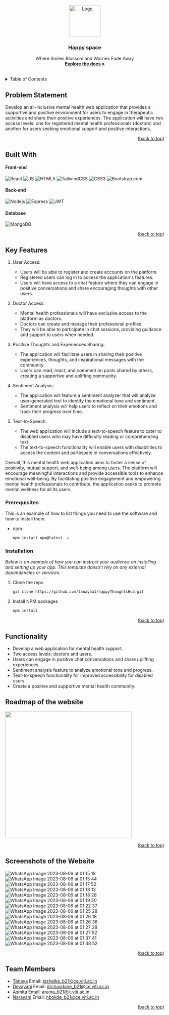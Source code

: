<!-- Improved compatibility of back to top link: See: https://github.com/othneildrew/Best-README-Template/pull/73 -->
<a name="readme-top"></a>
<!--
*** Thanks for checking out the Best-README-Template. If you have a suggestion
*** that would make this better, please fork the repo and create a pull request
*** or simply open an issue with the tag "enhancement".
*** Don't forget to give the project a star!
*** Thanks again! Now go create something AMAZING! :D
-->



<!-- PROJECT SHIELDS -->
<!--
*** I'm using markdown "reference style" links for readability.
*** Reference links are enclosed in brackets [ ] instead of parentheses ( ).
*** See the bottom of this document for the declaration of the reference variables
*** for contributors-url, forks-url, etc. This is an optional, concise syntax you may use.
*** https://www.markdownguide.org/basic-syntax/#reference-style-links
-->

<!-- PROJECT LOGO -->
<br />
<div align="center">

<img src="https://github.com/tanayaa1/happyThoughtsHub/assets/116104916/c1d4edb0-e0f6-445e-9d5b-a9667c1ff873" alt="Logo" height="100">
  <h3 align="center">Happy space</h3>

  <p align="center">
    Where Smiles Blossom and Worries Fade Away
    <br />
    <a href="https://github.com/othneildrew/Best-README-Template"><strong>Explore the docs »</strong></a>
    <br />
    <br />
  </p>
</div>



<!-- TABLE OF CONTENTS -->
<details>
  <summary>Table of Contents</summary>
  <ol>
    <li>
      <a href="#about-the-project">Problem Statement</a>
      <ul>
        <li><a href="#built-with">Built With</a></li>
      </ul>
    </li>
    <li>
      <a href="#getting-started">Key Features</a>
    </li>
    <li><a href="#usage">Functionality</a></li>
    <li><a href="#roadmap">Roadmap</a></li>
    <li><a href="#contributing">Contributing</a></li>
    <li><a href="#license">License</a></li>
    <li><a href="#contact">Contact</a></li>
    <li><a href="#acknowledgments">Acknowledgments</a></li>
  </ol>
</details>



<!-- ABOUT THE PROJECT -->
## Problem Statement

Develop an all-inclusive mental health web application that provides a supportive and positive environment for users to engage in therapeutic activities and share their positive experiences. The application will have two access levels: one for registered mental health professionals (doctors) and another for users seeking emotional support and positive interactions.


<p align="right">(<a href="#readme-top">back to top</a>)</p>



## Built With

#### Front-end

![React](https://img.shields.io/badge/-React-61DAFB?style=flat-square&logo=react&logoColor=ffffff)
![JS](https://img.shields.io/badge/JavaScript-323330?style=for-the-badge&logo=javascript&logoColor=F7DF1E)
![HTML5](https://img.shields.io/badge/HTML5-E34F26?style=for-the-badge&logo=html5&logoColor=white)
![TailwindCSS](https://camo.githubusercontent.com/5d16e7fdd964ebca50ca82d6c8b081045630340427c463f4470050acd4e50ef3/68747470733a2f2f696d672e736869656c64732e696f2f7374617469632f76313f7374796c653d666f722d7468652d6261646765266d6573736167653d5461696c77696e642b43535326636f6c6f723d323232323232266c6f676f3d5461696c77696e642b435353266c6f676f436f6c6f723d303642364434266c6162656c3d)
![CSS3](https://img.shields.io/badge/CSS3-1572B6?style=for-the-badge&logo=css3&logoColor=white)
![Bootstrap.com](https://img.shields.io/badge/Bootstrap-563D7C?style=for-the-badge&logo=bootstrap&logoColor=white)


#### Back-end

![Nodejs](https://img.shields.io/badge/-Nodejs-339933?style=flat-square&logo=Node.js&logoColor=ffffff)
![Express](https://img.shields.io/badge/express.js-%23404d59.svg?style=flat-square&logo=express&logoColor=%2361DAFB)
![JWT](https://img.shields.io/badge/JWT-000000?style=for-the-badge&logo=JSON%20web%20tokens&logoColor=white)

#### Database
![MongoDB](https://img.shields.io/badge/MongoDB-%234ea94b.svg?style=flat-square&logo=mongodb&logoColor=white)

<p align="right">(<a href="#readme-top">back to top</a>)</p>

<!-- GETTING STARTED -->
## Key Features

1. User Access:
   - Users will be able to register and create accounts on the platform.
   - Registered users can log in to access the application's features.
   - Users will have access to a chat feature where they can engage in positive conversations and share encouraging thoughts with other users.

2. Doctor Access:
   - Mental health professionals will have exclusive access to the platform as doctors.
   - Doctors can create and manage their professional profiles.
   - They will be able to participate in chat sessions, providing guidance and support to users when needed.

3. Positive Thoughts and Experiences Sharing:
   - The application will facilitate users in sharing their positive experiences, thoughts, and inspirational messages with the community.
   - Users can read, react, and comment on posts shared by others, creating a supportive and uplifting community.

4. Sentiment Analysis:
   - The application will feature a sentiment analyzer that will analyze user-generated text to identify the emotional tone and sentiment.
   - Sentiment analysis will help users to reflect on their emotions and track their progress over time.

5. Text-to-Speech:
   - The web application will include a text-to-speech feature to cater to disabled users who may have difficulty reading or comprehending text.
   - The text-to-speech functionality will enable users with disabilities to access the content and participate in conversations effectively.

Overall, this mental health web application aims to foster a sense of positivity, mutual support, and well-being among users. The platform will encourage meaningful interactions and provide accessible tools to enhance emotional well-being. By facilitating positive engagement and empowering mental health professionals to contribute, the application seeks to promote mental wellness for all its users.

### Prerequisites

This is an example of how to list things you need to use the software and how to install them.
* npm
  ```sh
  npm install npm@latest -g
  ```

### Installation

_Below is an example of how you can instruct your audience on installing and setting up your app. This template doesn't rely on any external dependencies or services._

1. Clone the repo
   ```sh
   git clone https://github.com/tanayaa1/happyThoughtsHub.git
   ```
2. Install NPM packages
   ```sh
   npm install
   ```
<p align="right">(<a href="#readme-top">back to top</a>)</p>



<!-- USAGE EXAMPLES -->
## Functionality

- Develop a web application for mental health support.
- Two access levels: doctors and users.
- Users can engage in positive chat conversations and share uplifting experiences.
- Sentiment analysis feature to analyze emotional tone and progress.
- Text-to-speech functionality for improved accessibility for disabled users.
- Create a positive and supportive mental health community.



<!-- ROADMAP -->
## Roadmap of the website
<img src="https://github.com/tanayaa1/happyThoughtsHub/assets/116104916/ee4106c2-6906-412c-bc78-9c7e37798921" height="400"/>

<p align="right">(<a href="#readme-top">back to top</a>)</p>

<!-- CONTRIBUTING -->
## Screenshots of the Website

![WhatsApp Image 2023-08-06 at 01 15 18](https://github.com/tanayaa1/happyThoughtsHub/assets/116104916/6e5e7df7-23d4-4796-9eb9-6866697e05e7)
![WhatsApp Image 2023-08-06 at 01 15 44](https://github.com/tanayaa1/happyThoughtsHub/assets/116104916/73a65283-23cd-40e7-a8ca-378f9dd60276)
![WhatsApp Image 2023-08-06 at 01 17 52](https://github.com/tanayaa1/happyThoughtsHub/assets/116104916/92ee54ee-76ab-41b6-9142-21ca8dcfac79)
![WhatsApp Image 2023-08-06 at 01 18 13](https://github.com/tanayaa1/happyThoughtsHub/assets/116104916/ac963981-c177-4bb0-a693-5f7dfa1361d8)
![WhatsApp Image 2023-08-06 at 01 18 28](https://github.com/tanayaa1/happyThoughtsHub/assets/116104916/274a0a24-7eff-4422-88f1-3abd323a7f47)
![WhatsApp Image 2023-08-06 at 01 19 50](https://github.com/tanayaa1/happyThoughtsHub/assets/116104916/f1b1499f-01b6-4a61-ab19-cba4ac49a18e)
![WhatsApp Image 2023-08-06 at 01 22 37](https://github.com/tanayaa1/happyThoughtsHub/assets/116104916/6218adb0-0b54-4b08-bb62-12ae03dc70bd)
![WhatsApp Image 2023-08-06 at 01 25 28](https://github.com/tanayaa1/happyThoughtsHub/assets/116104916/78be4425-2512-44ef-a416-87f3f7d19c40)
![WhatsApp Image 2023-08-06 at 01 26 18](https://github.com/tanayaa1/happyThoughtsHub/assets/116104916/114488d2-1f71-4e34-8b0f-44883eba5388)
![WhatsApp Image 2023-08-06 at 01 26 38](https://github.com/tanayaa1/happyThoughtsHub/assets/116104916/b0ef11f1-4419-443e-b938-1403594cd641)
![WhatsApp Image 2023-08-06 at 01 27 28](https://github.com/tanayaa1/happyThoughtsHub/assets/116104916/7c0a5283-3019-425b-9b50-39d311fd2857)
![WhatsApp Image 2023-08-06 at 01 27 52](https://github.com/tanayaa1/happyThoughtsHub/assets/116104916/4143959a-8575-456f-8dc9-4304c1c5e2b7)
![WhatsApp Image 2023-08-06 at 01 37 41](https://github.com/tanayaa1/happyThoughtsHub/assets/116104916/72fe66f1-c74e-4f4f-961c-bfb0dcc42cae)
![WhatsApp Image 2023-08-06 at 01 38 52](https://github.com/tanayaa1/happyThoughtsHub/assets/116104916/cd9c466c-e2a4-42c3-82d1-6594dafeab22)

<p align="right">(<a href="#readme-top">back to top</a>)</p>

<!-- ACKNOWLEDGMENTS -->
## Team Members

- [Tanaya](https://github.com/tanayaa1) Email: tsshelke_b21@ce.vjti.ac.in
- [Devayani](https://github.com/devayani03) Email: drchandane_b21@ce.vjti.ac.in
- [Asmita](https://github.com/AsmitaRaina) Email: araina_b21@it.vjti.ac.in
- [Narayani](https://github.com/narayanibokde9) Email: nbokde_b21@ce.vjti.ac.in

<p align="right">(<a href="#readme-top">back to top</a>)</p>



<!-- MARKDOWN LINKS & IMAGES -->
<!-- https://www.markdownguide.org/basic-syntax/#reference-style-links -->
[contributors-shield]: https://img.shields.io/github/contributors/othneildrew/Best-README-Template.svg?style=for-the-badge
[contributors-url]: https://github.com/othneildrew/Best-README-Template/graphs/contributors
[forks-shield]: https://img.shields.io/github/forks/othneildrew/Best-README-Template.svg?style=for-the-badge
[forks-url]: https://github.com/othneildrew/Best-README-Template/network/members
[stars-shield]: https://img.shields.io/github/stars/othneildrew/Best-README-Template.svg?style=for-the-badge
[stars-url]: https://github.com/othneildrew/Best-README-Template/stargazers
[issues-shield]: https://img.shields.io/github/issues/othneildrew/Best-README-Template.svg?style=for-the-badge
[issues-url]: https://github.com/othneildrew/Best-README-Template/issues
[license-shield]: https://img.shields.io/github/license/othneildrew/Best-README-Template.svg?style=for-the-badge
[license-url]: https://github.com/othneildrew/Best-README-Template/blob/master/LICENSE.txt
[linkedin-shield]: https://img.shields.io/badge/-LinkedIn-black.svg?style=for-the-badge&logo=linkedin&colorB=555
[linkedin-url]: https://linkedin.com/in/othneildrew
[product-screenshot]: images/screenshot.png
[Next.js]: https://img.shields.io/badge/next.js-000000?style=for-the-badge&logo=nextdotjs&logoColor=white
[Next-url]: https://nextjs.org/
[React.js]: https://img.shields.io/badge/React-20232A?style=for-the-badge&logo=react&logoColor=61DAFB
[React-url]: https://reactjs.org/
[Vue.js]: https://img.shields.io/badge/Vue.js-35495E?style=for-the-badge&logo=vuedotjs&logoColor=4FC08D
[Vue-url]: https://vuejs.org/
[Angular.io]: https://img.shields.io/badge/Angular-DD0031?style=for-the-badge&logo=angular&logoColor=white
[Angular-url]: https://angular.io/
[Svelte.dev]: https://img.shields.io/badge/Svelte-4A4A55?style=for-the-badge&logo=svelte&logoColor=FF3E00
[Svelte-url]: https://svelte.dev/
[Laravel.com]: https://img.shields.io/badge/Laravel-FF2D20?style=for-the-badge&logo=laravel&logoColor=white
[Laravel-url]: https://laravel.com
[Bootstrap.com]: https://img.shields.io/badge/Bootstrap-563D7C?style=for-the-badge&logo=bootstrap&logoColor=white
[Bootstrap-url]: https://getbootstrap.com
[JQuery.com]: https://img.shields.io/badge/jQuery-0769AD?style=for-the-badge&logo=jquery&logoColor=white
[JQuery-url]: https://jquery.com 
